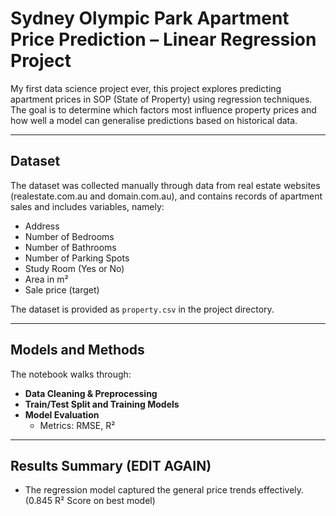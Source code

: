 
# Sydney Olympic Park Apartment Price Prediction – Linear Regression Project

My first data science project ever, this project explores predicting apartment prices in SOP (State of Property) using regression techniques. The goal is to determine which factors most influence property prices and how well a model can generalise predictions based on historical data.

---

## Dataset

The dataset was collected manually through data from real estate websites (realestate.com.au and domain.com.au), and contains records of apartment sales and includes variables, namely:

- Address
- Number of Bedrooms
- Number of Bathrooms
- Number of Parking Spots
- Study Room (Yes or No)
- Area in m²
- Sale price (target)

The dataset is provided as `property.csv` in the project directory.

---

## Models and Methods

The notebook walks through:
- **Data Cleaning & Preprocessing**
- **Train/Test Split and Training Models**
- **Model Evaluation**
  - Metrics: RMSE, R²

---

## Results Summary (EDIT AGAIN)

- The regression model captured the general price trends effectively. (0.845 R² Score on best model)
